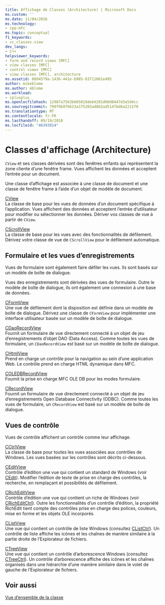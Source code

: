 ```yaml
---
title: Affichage de Classes (Architecture) | Microsoft Docs
ms.custom: ''
ms.date: 11/04/2016
ms.technology:
- cpp-mfc
ms.topic: conceptual
f1_keywords:
- vc.classes.view
dev_langs:
- C++
helpviewer_keywords:
- form and record views [MFC]
- view classes [MFC]
- control views [MFC]
- view classes [MFC], architecture
ms.assetid: 8894579a-1436-441e-b985-83711061e495
author: mikeblome
ms.author: mblome
ms.workload:
- cplusplus
ms.openlocfilehash: 12987a7563b685018de64201d60d0447d3a5d4cc
ms.sourcegitcommit: 799f9b976623a375203ad8b2ad5147bd6a2212f0
ms.translationtype: MT
ms.contentlocale: fr-FR
ms.lasthandoff: 09/19/2018
ms.locfileid: "46393814"
---
```

# <a name="view-classes-architecture"></a>Classes d'affichage (Architecture)

`CView` et ses classes dérivées sont des fenêtres enfants qui représentent la zone cliente d’une fenêtre frame. Vues affichent les données et acceptent l’entrée pour un document.

Une classe d’affichage est associée à une classe de document et une classe de fenêtre frame à l’aide d’un objet de modèle de document.

[CView](../mfc/reference/cview-class.md)<br/>
La classe de base pour les vues de données d’un document spécifique à l’application. Vues affichent des données et acceptent l’entrée d’utilisateur pour modifier ou sélectionner les données. Dériver vos classes de vue à partir de `CView`.

[CScrollView](../mfc/reference/cscrollview-class.md)<br/>
La classe de base pour les vues avec des fonctionnalités de défilement. Dérivez votre classe de vue de `CScrollView` pour le défilement automatique.

## <a name="form-and-record-views"></a>Formulaire et les vues d’enregistrements

Vues de formulaire sont également faire défiler les vues. Ils sont basés sur un modèle de boîte de dialogue.

Vues des enregistrements sont dérivées des vues de formulaire. Outre le modèle de boîte de dialogue, ils ont également une connexion à une base de données.

[CFormView](../mfc/reference/cformview-class.md)<br/>
Une vue de défilement dont la disposition est définie dans un modèle de boîte de dialogue. Dérivez une classe de `CFormView` pour implémenter une interface utilisateur basée sur un modèle de boîte de dialogue.

[CDaoRecordView](../mfc/reference/cdaorecordview-class.md)<br/>
Fournit un formulaire de vue directement connecté à un objet de jeu d’enregistrements d’objet DAO (Data Access). Comme toutes les vues de formulaire, un `CDaoRecordView` est basé sur un modèle de boîte de dialogue.

[CHtmlView](../mfc/reference/chtmlview-class.md)<br/>
Prend en charge un contrôle pour la navigation au sein d’une application Web. Le contrôle prend en charge HTML dynamique dans MFC.

[COLEDBRecordView](../mfc/reference/coledbrecordview-class.md)<br/>
Fournit la prise en charge MFC OLE DB pour les modes formulaire.

[CRecordView](../mfc/reference/crecordview-class.md)<br/>
Fournit un formulaire de vue directement connecté à un objet de jeu d’enregistrements Open Database Connectivity (ODBC). Comme toutes les vues de formulaire, un `CRecordView` est basé sur un modèle de boîte de dialogue.

## <a name="control-views"></a>Vues de contrôle

Vues de contrôle affichent un contrôle comme leur affichage.

[CCtrlView](../mfc/reference/cctrlview-class.md)<br/>
La classe de base pour toutes les vues associées aux contrôles de Windows. Les vues basées sur les contrôles sont décrits ci-dessous.

[CEditView](../mfc/reference/ceditview-class.md)<br/>
Contrôle d’édition une vue qui contient un standard de Windows (voir [CEdit](../mfc/reference/cedit-class.md)). Modifier l’édition de texte de prise en charge des contrôles, la recherche, en remplaçant et possibilités de défilement.

[CRichEditView](../mfc/reference/cricheditview-class.md)<br/>
Contrôle d’édition une vue qui contient un riche de Windows (voir [CRichEditCtrl](../mfc/reference/cricheditctrl-class.md)). Outre les fonctionnalités d’un contrôle d’édition, la propriété RichEdit tient compte des contrôles prise en charge des polices, couleurs, mise en forme et les objets OLE incorporés.

[CListView](../mfc/reference/clistview-class.md)<br/>
Une vue qui contient un contrôle de liste Windows (consultez [CListCtrl](../mfc/reference/clistctrl-class.md)). Un contrôle de liste affiche les icônes et les chaînes de manière similaire à la partie droite de l’Explorateur de fichiers.

[CTreeView](../mfc/reference/ctreeview-class.md)<br/>
Une vue qui contient un contrôle d’arborescence Windows (consultez [CTreeCtrl](../mfc/reference/ctreectrl-class.md)). Un contrôle d’arborescence affiche des icônes et les chaînes organisés dans une hiérarchie d’une manière similaire dans le volet de gauche de l’Explorateur de fichiers.

## <a name="see-also"></a>Voir aussi

[Vue d’ensemble de la classe](../mfc/class-library-overview.md)

